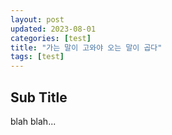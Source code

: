 ```yaml
---
layout: post
updated: 2023-08-01
categories: [test]
title: "가는 말이 고와야 오는 말이 곱다"
tags: [test]
---
```


## Sub Title

blah blah...